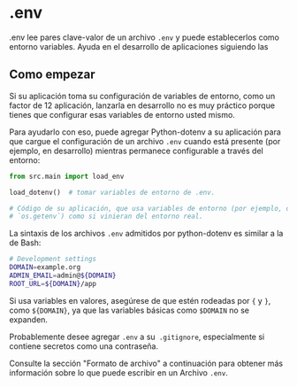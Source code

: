 # .env

.env lee pares clave-valor de un archivo `.env` y puede establecerlos como entorno
variables. Ayuda en el desarrollo de aplicaciones siguiendo las

## Como empezar

Si su aplicación toma su configuración de variables de entorno, como un factor de 12
aplicación, lanzarla en desarrollo no es muy práctico porque tienes que configurar
esas variables de entorno usted mismo.

Para ayudarlo con eso, puede agregar Python-dotenv a su aplicación para que cargue el
configuración de un archivo `.env` cuando está presente (por ejemplo, en desarrollo) mientras permanece
configurable a través del entorno:

```python
from src.main import load_env

load_dotenv()  # tomar variables de entorno de .env.

# Código de su aplicación, que usa variables de entorno (por ejemplo, de `os.environ` o
# `os.getenv`) como si vinieran del entorno real.
```

La sintaxis de los archivos `.env` admitidos por python-dotenv es similar a la de Bash:

```bash
# Development settings
DOMAIN=example.org
ADMIN_EMAIL=admin@${DOMAIN}
ROOT_URL=${DOMAIN}/app
```
Si usa variables en valores, asegúrese de que estén rodeadas por `{` y `}`, como
`${DOMAIN}`, ya que las variables básicas como `$DOMAIN` no se expanden.

Probablemente desee agregar `.env` a su` .gitignore`, especialmente si contiene
secretos como una contraseña.

Consulte la sección "Formato de archivo" a continuación para obtener más información sobre lo que puede escribir en un
Archivo `.env`.